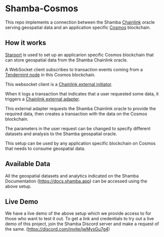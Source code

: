 # Shamba-Cosmos
This repo implements a connection between the Shamba [Chainlink](https://chain.link/) oracle serving geospatial data and an application specific [Cosmos](https://cosmos.network/) blockchain.

## How it works
[Starport](https://cosmos.network/starport/) is used to set up an applicarion specific Cosmos blockchain that can store geospatial data from the Shamba Chainlink oracle.

A WebSocket client subscribes to transaction events coming from a [Tendermint node](https://tendermint.com/core/) in this Cosmos blockchain.

This websocket client is a [Chainlink external initiator](https://docs.chain.link/docs/external-initiators-introduction/).

When it logs a transaction that indicates that a user requested some data, it triggers a [Chainlink external adapter](https://docs.chain.link/docs/external-adapters/).

This external adapter requests the Shamba Chainlink oracle to provide the required data, then creates a transaction with the data on the Cosmos blockchain. 

The parameters in the user request can be changed to specify different datasets and analysis to the Shamba geospatial oracle.

This setup can be used by any application specific blockchain on Cosmos that needs to consume geospatial data.


## Available Data
All the geospatial datasets and analytics indicated on the Shamba Documentation (https://docs.shamba.app) can be accessed using the above setup.

## Live Demo
We have a live demo of the above setup which we provide access to for those who want to test it out. To get a link and credentials to try out a live demo of this project, join the Shamba Discord server and make a request of the same. (https://discord.com/invite/jwMysGu7g4) 
